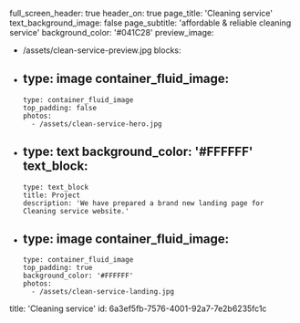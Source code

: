 full_screen_header: true
header_on: true
page_title: 'Cleaning service'
text_background_image: false
page_subtitle: 'affordable & reliable cleaning service'
background_color: '#041C28'
preview_image:
  - /assets/clean-service-preview.jpg
blocks:
  -
    type: image
    container_fluid_image:
      -
        type: container_fluid_image
        top_padding: false
        photos:
          - /assets/clean-service-hero.jpg
  -
    type: text
    background_color: '#FFFFFF'
    text_block:
      -
        type: text_block
        title: Project
        description: 'We have prepared a brand new landing page for Cleaning service website.'
  -
    type: image
    container_fluid_image:
      -
        type: container_fluid_image
        top_padding: true
        background_color: '#FFFFFF'
        photos:
          - /assets/clean-service-landing.jpg
title: 'Cleaning service'
id: 6a3ef5fb-7576-4001-92a7-7e2b6235fc1c

